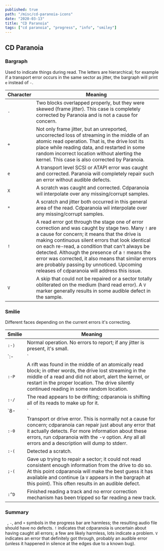 ```yaml
---
published: true
path: "/misc/cd-paranoia-icons"
date: "2020-03-13"
title: "CD Paranoia"
tags: ["cd paranoia", "progress", "info", "smiley"]
---
```


## CD Paranoia

### Bargraph

Used to indicate things during read. The letters are hierarchical; for example if a transport error occurs in the same sector as jitter, the bargraph will print `e` instead of `-`.

| Character | Meaning |
| --- | --- |
| `-` | Two blocks overlapped properly, but they were skewed (frame jitter). This case is completely corrected by Paranoia and is not a cause for concern. |
| `+` | Not only frame jitter, but an unreported, uncorrected loss of streaming in the middle of an atomic read operation. That is, the drive lost its place while reading data, and restarted in some random incorrect location without alerting the kernel. This case is also corrected by Paranoia. |
| `e` | A transport level SCSI or ATAPI error was caught and corrected. Paranoia will completely repair such an error without audible defects. |
| `X` | A scratch was caught and corrected. Cdparanoia wil interpolate over any missing/corrupt samples. |
| `*` | A scratch and jitter both occurred in this general area of the read. Cdparanoia wil interpolate over any missing/corrupt samples. |
| `!` | A read error got through the stage one of error correction and was caught by stage two. Many `!` are a cause for concern; it means that the drive is making continuous silent errors that look identical on each re-read, a condition that can't always be detected. Although the presence of a `!` means the error was corrected, it also means that similar errors are probably passing by unnoticed. Upcoming releases of cdparanoia will address this issue. |
| `V` | A skip that could not be repaired or a sector totally obliterated on the medium (hard read error). A `V` marker generally results in some audible defect in the sample. |

### Smilie

Different faces depending on the current errors it's correcting.

| Smilie | Meaning |
| --- | --- |
| `:-)` | Normal operation. No errors to report; if any jitter is present, it's small. |
| `:-|` | Normal operation, but average jitter is quite large. |
| `:-P` | A rift was found in the middle of an atomically read block; in other words, the drive lost streaming in the middle of a read and did not abort, alert the kernel, or restart in the proper location. The drive silently continued reading in some random location. |
| `:-/` | The read appears to be drifting; cdparanoia is shifting all of its reads to make up for it. |
| `8-|` | Two matching vectors were found to disagree even after first stage verification; this is an indication that the drive is reliably dropping/adding bytes at consistent locations. Because the verification algorithm is partially based on rereading and comparing vectors, if two vectors read incorrectly but identically, cdparanoia may never detect the problem. This smilie indicates that such a situation *was* detected; other instances may be slipping through. |
| `:-0` | Transport or drive error. This is normally not a cause for concern; cdparanoia can repair just about any error that it actually detects. For more information about these errors, run cdparanoia with the -v option. Any all all errors and a description will dump to stderr. |
| `:-(` | Detected a scratch. |
| `;-(` | Gave up trying to repair a sector; it could not read consistent enough information from the drive to do so. At this point cdparanoia will make the best guess it has available and continue (a `V` appears in the bargraph at this point). This often results in an audible defect. |
| `:^D` | Finished reading a track and no error correction mechanism has been tripped so far reading a new track. |

### Summary

` `, `-`, and `+` symbols in the progress bar are harmless; the resulting audio file should have no defects.
`!` indicates that cdparanoia is uncertain about having caught all errors; a few are likely harmless, lots indicate a problem.
`V` indicates an error that definitely got through, probably an audible error (unless it happened in silence at the edges due to a known bug).
